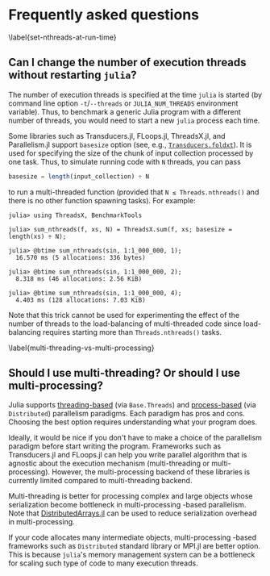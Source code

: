 # Frequently asked questions

\label{set-nthreads-at-run-time}
## Can I change the number of execution threads without restarting `julia`?

The number of execution threads is specified at the time `julia` is
started (by command line option `-t`/`--threads` or
`JULIA_NUM_THREADS` environment variable).  Thus, to benchmark a
generic Julia program with a different number of threads, you would
need to start a new `julia` process each time.

Some libraries such as Transducers.jl, FLoops.jl, ThreadsX.jl, and
Parallelism.jl support `basesize` option (see, e.g.,
[`Transducers.foldxt`](https://juliafolds.github.io/Transducers.jl/dev/reference/manual/#Transducers.foldxt)).
It is used for specifying the size of the chunk of input collection
processed by one task.  Thus, to simulate running code with `N`
threads, you can pass

```julia
basesize = length(input_collection) ÷ N
```

to run a multi-threaded function (provided that `N ≤
Threads.nthreads()` and there is no other function spawning tasks).
For example:

```julia-repl
julia> using ThreadsX, BenchmarkTools

julia> sum_nthreads(f, xs, N) = ThreadsX.sum(f, xs; basesize = length(xs) ÷ N);

julia> @btime sum_nthreads(sin, 1:1_000_000, 1);
  16.570 ms (5 allocations: 336 bytes)

julia> @btime sum_nthreads(sin, 1:1_000_000, 2);
  8.318 ms (46 allocations: 2.56 KiB)

julia> @btime sum_nthreads(sin, 1:1_000_000, 4);
  4.403 ms (128 allocations: 7.03 KiB)
```

Note that this trick cannot be used for experimenting the effect of
the number of threads to the load-balancing of multi-threaded code
since load-balancing requires starting more than `Threads.nthreads()`
tasks.

\label{multi-threading-vs-multi-processing}
## Should I use multi-threading? Or should I use multi-processing?

Julia supports
[threading-based](https://docs.julialang.org/en/v1/manual/multi-threading/)
(via `Base.Threads`) and
[process-based](https://docs.julialang.org/en/v1/manual/distributed-computing/)
(via `Distributed`) parallelism paradigms.  Each paradigm has pros and
cons.  Choosing the best option requires understanding what your
program does.

Ideally, it would be nice if you don't have to make a choice of the
parallelism paradigm before start writing the program.  Frameworks
such as Transducers.jl and FLoops.jl can help you write parallel
algorithm that is agnostic about the execution mechanism
(multi-threading or multi-processing).  However, the multi-processing
backend of these libraries is currently limited compared to
multi-threading backend.

Multi-threading is better for processing complex and large objects
whose serialization become bottleneck in multi-processing -based
parallelism.  Note that
[DistributedArrays.jl](https://github.com/JuliaParallel/DistributedArrays.jl)
can be used to reduce serialization overhead in multi-processing.

If your code allocates many intermediate objects, multi-processing
-based frameworks such as `Distributed` standard library or MPI.jl are
better option.  This is because `julia`'s memory management system can
be a bottleneck for scaling such type of code to many execution
threads.
